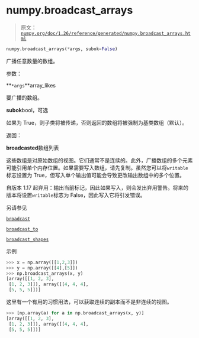 # numpy.broadcast_arrays

> 原文：[`numpy.org/doc/1.26/reference/generated/numpy.broadcast_arrays.html`](https://numpy.org/doc/1.26/reference/generated/numpy.broadcast_arrays.html)

```py
numpy.broadcast_arrays(*args, subok=False)
```

广播任意数量的数组。

参数：

**`*args`**array_likes

要广播的数组。

**subok**bool，可选

如果为 True，则子类将被传递，否则返回的数组将被强制为基类数组（默认）。

返回：

**broadcasted**数组列表

这些数组是对原始数组的视图。它们通常不是连续的。此外，广播数组的多个元素可能引用单个内存位置。如果需要写入数组，请先复制。虽然您可以将`writable`标志设置为 True，但写入单个输出值可能会导致更改输出数组中的多个位置。

自版本 1.17 起弃用：输出当前标记，因此如果写入，则会发出弃用警告。将来的版本将设置`writable`标志为 False，因此写入它将引发错误。

另请参见

[`broadcast`](https://numpy.org/doc/1.26/reference/generated/numpy.broadcast.html#numpy.broadcast "numpy.broadcast")

[`broadcast_to`](https://numpy.org/doc/1.26/reference/generated/numpy.broadcast_to.html#numpy.broadcast_to "numpy.broadcast_to")

[`broadcast_shapes`](https://numpy.org/doc/1.26/reference/generated/numpy.broadcast_shapes.html#numpy.broadcast_shapes "numpy.broadcast_shapes")

示例

```py
>>> x = np.array([[1,2,3]])
>>> y = np.array([[4],[5]])
>>> np.broadcast_arrays(x, y)
[array([[1, 2, 3],
 [1, 2, 3]]), array([[4, 4, 4],
 [5, 5, 5]])] 
```

这里有一个有用的习惯用法，可以获取连续的副本而不是非连续的视图。

```py
>>> [np.array(a) for a in np.broadcast_arrays(x, y)]
[array([[1, 2, 3],
 [1, 2, 3]]), array([[4, 4, 4],
 [5, 5, 5]])] 
```
